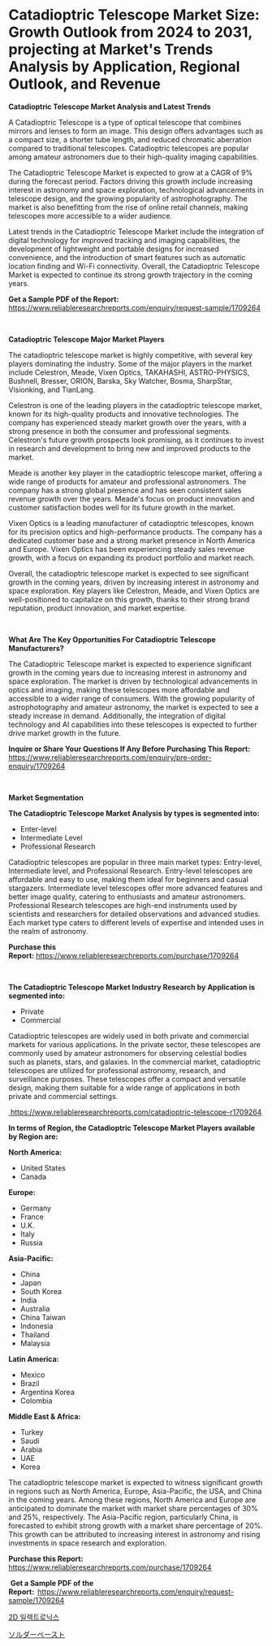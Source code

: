 <p><h1>Catadioptric Telescope Market Size: Growth Outlook from 2024 to 2031, projecting at Market's Trends Analysis by Application, Regional Outlook, and Revenue</h1></p><p><strong>Catadioptric Telescope Market Analysis and Latest Trends</strong></p>
<p><p>A Catadioptric Telescope is a type of optical telescope that combines mirrors and lenses to form an image. This design offers advantages such as a compact size, a shorter tube length, and reduced chromatic aberration compared to traditional telescopes. Catadioptric telescopes are popular among amateur astronomers due to their high-quality imaging capabilities.</p><p>The Catadioptric Telescope Market is expected to grow at a CAGR of 9% during the forecast period. Factors driving this growth include increasing interest in astronomy and space exploration, technological advancements in telescope design, and the growing popularity of astrophotography. The market is also benefitting from the rise of online retail channels, making telescopes more accessible to a wider audience.</p><p>Latest trends in the Catadioptric Telescope Market include the integration of digital technology for improved tracking and imaging capabilities, the development of lightweight and portable designs for increased convenience, and the introduction of smart features such as automatic location finding and Wi-Fi connectivity. Overall, the Catadioptric Telescope Market is expected to continue its strong growth trajectory in the coming years.</p></p>
<p><strong>Get a Sample PDF of the Report:&nbsp;</strong> <a href="https://www.reliableresearchreports.com/enquiry/request-sample/1709264">https://www.reliableresearchreports.com/enquiry/request-sample/1709264</a></p>
<p>&nbsp;</p>
<p><strong>Catadioptric Telescope Major Market Players</strong></p>
<p><p>The catadioptric telescope market is highly competitive, with several key players dominating the industry. Some of the major players in the market include Celestron, Meade, Vixen Optics, TAKAHASHI, ASTRO-PHYSICS, Bushnell, Bresser, ORION, Barska, Sky Watcher, Bosma, SharpStar, Visionking, and TianLang.</p><p>Celestron is one of the leading players in the catadioptric telescope market, known for its high-quality products and innovative technologies. The company has experienced steady market growth over the years, with a strong presence in both the consumer and professional segments. Celestron's future growth prospects look promising, as it continues to invest in research and development to bring new and improved products to the market.</p><p>Meade is another key player in the catadioptric telescope market, offering a wide range of products for amateur and professional astronomers. The company has a strong global presence and has seen consistent sales revenue growth over the years. Meade's focus on product innovation and customer satisfaction bodes well for its future growth in the market.</p><p>Vixen Optics is a leading manufacturer of catadioptric telescopes, known for its precision optics and high-performance products. The company has a dedicated customer base and a strong market presence in North America and Europe. Vixen Optics has been experiencing steady sales revenue growth, with a focus on expanding its product portfolio and market reach.</p><p>Overall, the catadioptric telescope market is expected to see significant growth in the coming years, driven by increasing interest in astronomy and space exploration. Key players like Celestron, Meade, and Vixen Optics are well-positioned to capitalize on this growth, thanks to their strong brand reputation, product innovation, and market expertise.</p></p>
<p>&nbsp;</p>
<p><strong>What Are The Key Opportunities For Catadioptric Telescope Manufacturers?</strong></p>
<p><p>The Catadioptric Telescope market is expected to experience significant growth in the coming years due to increasing interest in astronomy and space exploration. The market is driven by technological advancements in optics and imaging, making these telescopes more affordable and accessible to a wider range of consumers. With the growing popularity of astrophotography and amateur astronomy, the market is expected to see a steady increase in demand. Additionally, the integration of digital technology and AI capabilities into these telescopes is expected to further drive market growth in the future.</p></p>
<p><strong>Inquire or Share Your Questions If Any Before Purchasing This Report:</strong> <a href="https://www.reliableresearchreports.com/enquiry/pre-order-enquiry/1709264">https://www.reliableresearchreports.com/enquiry/pre-order-enquiry/1709264</a></p>
<p>&nbsp;</p>
<p><strong>Market Segmentation</strong></p>
<p><strong>The Catadioptric Telescope Market Analysis by types is segmented into:</strong></p>
<p><ul><li>Enter-level</li><li>Intermediate Level</li><li>Professional Research</li></ul></p>
<p><p>Catadioptric telescopes are popular in three main market types: Entry-level, Intermediate level, and Professional Research. Entry-level telescopes are affordable and easy to use, making them ideal for beginners and casual stargazers. Intermediate level telescopes offer more advanced features and better image quality, catering to enthusiasts and amateur astronomers. Professional Research telescopes are high-end instruments used by scientists and researchers for detailed observations and advanced studies. Each market type caters to different levels of expertise and intended uses in the realm of astronomy.</p></p>
<p><strong>Purchase this Report:&nbsp;</strong><a href="https://www.reliableresearchreports.com/purchase/1709264">https://www.reliableresearchreports.com/purchase/1709264</a></p>
<p>&nbsp;</p>
<p><strong>The Catadioptric Telescope Market Industry Research by Application is segmented into:</strong></p>
<p><ul><li>Private</li><li>Commercial</li></ul></p>
<p><p>Catadioptric telescopes are widely used in both private and commercial markets for various applications. In the private sector, these telescopes are commonly used by amateur astronomers for observing celestial bodies such as planets, stars, and galaxies. In the commercial market, catadioptric telescopes are utilized for professional astronomy, research, and surveillance purposes. These telescopes offer a compact and versatile design, making them suitable for a wide range of applications in both private and commercial settings.</p></p>
<p><a href="https://www.reliableresearchreports.com/catadioptric-telescope-r1709264">&nbsp;https://www.reliableresearchreports.com/catadioptric-telescope-r1709264</a></p>
<p><strong>In terms of Region, the Catadioptric Telescope Market Players available by Region are:</strong></p>
<p>
    <p> <strong> North America: </strong>
        <ul>
            <li>United States</li>
            <li>Canada</li>
        </ul>
        </p> 
    <p> <strong> Europe: </strong>
        <ul>
            <li>Germany</li>
            <li>France</li>
            <li>U.K.</li>
            <li>Italy</li>
            <li>Russia</li>
        </ul>
        </p> 
    <p> <strong> Asia-Pacific: </strong>
        <ul>
            <li>China</li>
            <li>Japan</li>
            <li>South Korea</li>
            <li>India</li>
            <li>Australia</li>
            <li>China Taiwan</li>
            <li>Indonesia</li>
            <li>Thailand</li>
            <li>Malaysia</li>
        </ul>
        </p> 
    <p> <strong> Latin America: </strong>
        <ul>
            <li>Mexico</li>
            <li>Brazil</li>
            <li>Argentina Korea</li>
            <li>Colombia</li>
        </ul>
        </p> 
    <p> <strong> Middle East & Africa: </strong>
        <ul>
            <li>Turkey</li>
            <li>Saudi</li>
            <li>Arabia</li>
            <li>UAE</li>
            <li>Korea</li>
        </ul>
    </p>
    </p>
<p><p>The catadioptric telescope market is expected to witness significant growth in regions such as North America, Europe, Asia-Pacific, the USA, and China in the coming years. Among these regions, North America and Europe are anticipated to dominate the market with market share percentages of 30% and 25%, respectively. The Asia-Pacific region, particularly China, is forecasted to exhibit strong growth with a market share percentage of 20%. This growth can be attributed to increasing interest in astronomy and rising investments in space research and exploration.</p></p>
<p><strong>Purchase this Report: </strong><a href="https://www.reliableresearchreports.com/purchase/1709264">https://www.reliableresearchreports.com/purchase/1709264</a></p>
<p>&nbsp;<strong>Get a Sample PDF of the Report:&nbsp;&nbsp;</strong><a href="https://www.reliableresearchreports.com/enquiry/request-sample/1709264">https://www.reliableresearchreports.com/enquiry/request-sample/1709264</a></p>
<p><strong></strong></p>
<p><p><a href="https://github.com/mpodehpw07370073/Market-Research-Report-List-3/blob/main/2512590193908.md">2D 일렉트로닉스</a></p><p><a href="https://github.com/nxboeu02965442/Market-Research-Report-List-3/blob/main/9346320184851.md">ソルダーペースト</a></p></p>